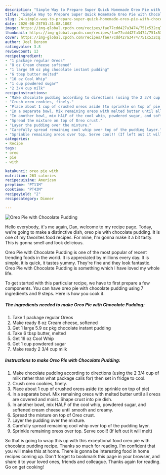 ```yaml
---
description: "Simple Way to Prepare Super Quick Homemade Oreo Pie with Chocolate Pudding"
title: "Simple Way to Prepare Super Quick Homemade Oreo Pie with Chocolate Pudding"
slug: 24-simple-way-to-prepare-super-quick-homemade-oreo-pie-with-chocolate-pudding
date: 2020-08-25T03:31:08.180Z
image: https://img-global.cpcdn.com/recipes/fae77cdd427a3474/751x532cq70/oreo-pie-with-chocolate-pudding-recipe-main-photo.jpg
thumbnail: https://img-global.cpcdn.com/recipes/fae77cdd427a3474/751x532cq70/oreo-pie-with-chocolate-pudding-recipe-main-photo.jpg
cover: https://img-global.cpcdn.com/recipes/fae77cdd427a3474/751x532cq70/oreo-pie-with-chocolate-pudding-recipe-main-photo.jpg
author: Joel Benson
ratingvalue: 3.8
reviewcount: 13
recipeingredient:
- "1 package regular Oreos"
- "8 oz Cream cheese softened"
- "1 large 59 oz pkg chocolate instant pudding"
- "6 tbsp butter melted"
- "16 oz Cool Whip"
- "1 cup powdered sugar"
- "2 3/4 cup milk"
recipeinstructions:
- "Make chocolate pudding according to directions (using the 2 3/4 cup of milk rather than what package calls for) then set in fridge to cool."
- "Crush oreo cookies, finely."
- "Place about 1 cup of crushed oreos aside (to sprinkle on top of pie)"
- "In a separate bowl. Mix remaining oreos with melted butter until all oreos are covered and moist. Shape crust into pie dish."
- "In another bowl, mix HALF of the cool whip, powdered sugar, and softened cream cheese until smooth and creamy."
- "Spread the mixture on top of Oreo crust."
- "Layer the pudding over the mixture."
- "Carefully spread remaining cool whip over top of the pudding layer."
- "Sprinkle remaining oreos over top. Serve cool!! (If left out it will melt)"
categories:
- Recipe
tags:
- oreo
- pie
- with

katakunci: oreo pie with 
nutrition: 263 calories
recipecuisine: American
preptime: "PT11M"
cooktime: "PT43M"
recipeyield: "2"
recipecategory: Dinner

---
```



![Oreo Pie with Chocolate Pudding](https://img-global.cpcdn.com/recipes/fae77cdd427a3474/751x532cq70/oreo-pie-with-chocolate-pudding-recipe-main-photo.jpg)

Hello everybody, it's me again, Dan, welcome to my recipe page. Today, we're going to make a distinctive dish, oreo pie with chocolate pudding. It is one of my favorites food recipes. For mine, I'm gonna make it a bit tasty. This is gonna smell and look delicious.



Oreo Pie with Chocolate Pudding is one of the most popular of recent trending foods in the world. It is appreciated by millions every day. It is simple, it is quick, it tastes yummy. They're fine and they look fantastic. Oreo Pie with Chocolate Pudding is something which I have loved my whole life.


To get started with this particular recipe, we have to first prepare a few components. You can have oreo pie with chocolate pudding using 7 ingredients and 9 steps. Here is how you cook it.

<!--inarticleads1-->

##### The ingredients needed to make Oreo Pie with Chocolate Pudding:

1. Take 1 package regular Oreos
1. Make ready 8 oz Cream cheese, softened
1. Get 1 large 5.9 oz pkg chocolate instant pudding
1. Take 6 tbsp butter, melted
1. Get 16 oz Cool Whip
1. Get 1 cup powdered sugar
1. Make ready 2 3/4 cup milk




<!--inarticleads2-->

##### Instructions to make Oreo Pie with Chocolate Pudding:

1. Make chocolate pudding according to directions (using the 2 3/4 cup of milk rather than what package calls for) then set in fridge to cool.
1. Crush oreo cookies, finely.
1. Place about 1 cup of crushed oreos aside (to sprinkle on top of pie)
1. In a separate bowl. Mix remaining oreos with melted butter until all oreos are covered and moist. Shape crust into pie dish.
1. In another bowl, mix HALF of the cool whip, powdered sugar, and softened cream cheese until smooth and creamy.
1. Spread the mixture on top of Oreo crust.
1. Layer the pudding over the mixture.
1. Carefully spread remaining cool whip over top of the pudding layer.
1. Sprinkle remaining oreos over top. Serve cool!! (If left out it will melt)




So that is going to wrap this up with this exceptional food oreo pie with chocolate pudding recipe. Thanks so much for reading. I'm confident that you will make this at home. There is gonna be interesting food in home recipes coming up. Don't forget to bookmark this page in your browser, and share it to your loved ones, friends and colleague. Thanks again for reading. Go on get cooking!
